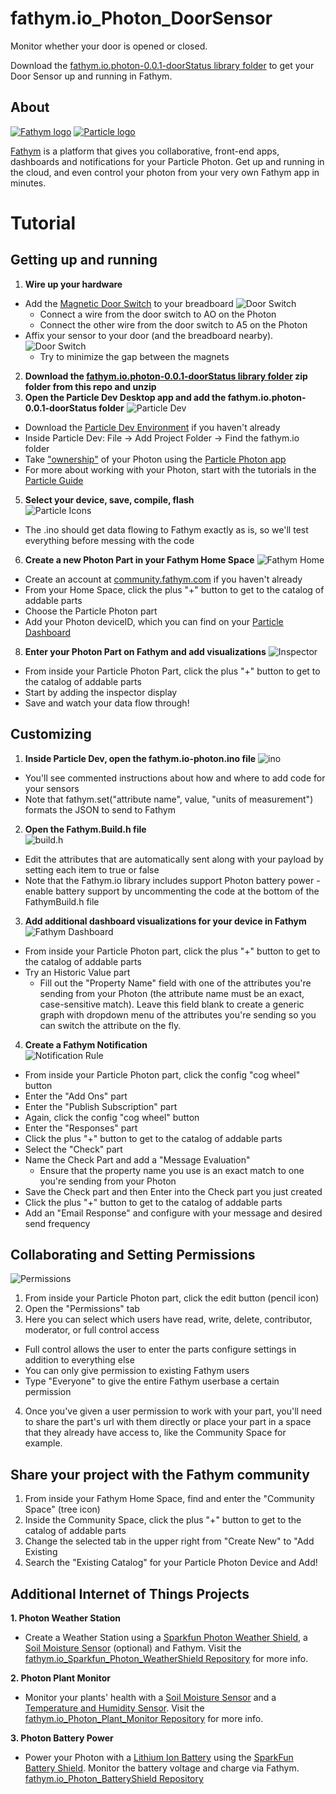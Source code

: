 # fathym.io_Photon_DoorSensor
Monitor whether your door is opened or closed. 

Download the [fathym.io.photon-0.0.1-doorStatus library folder](https://github.com/fathym/fathym.io_Photon_DoorSensor/blob/master/fathym.io.photon-0.0.1-doorStatus.zip) to get your Door Sensor up and running in Fathym.
## About 
[![Fathym logo](http://community.fathym.com/Files/Storage/ef3e1f7f-3303-4296-9660-044c33e60cbd "Fathym Logo")](http://fathym.com) [![Particle logo](http://blog.particle.io/images/particle-horizontal-dark.png "Particle logo")](http://particle.io)


[Fathym](http://fathym.com) is a platform that gives you collaborative, front-end apps, dashboards and notifications for your Particle Photon. Get up and running in the cloud, and even control your photon from your very own Fathym app in minutes. 

# Tutorial

## Getting up and running

1. **Wire up your hardware**
  - Add the [Magnetic Door Switch](https://www.sparkfun.com/products/13247) to your breadboard
  ![Door Switch](http://community.fathym.com/Files/Storage/a828a1b4-820a-4c33-b30d-9e1afe84c93f)
      - Connect a wire from the door switch to AO on the Photon
      - Connect the other wire from the door switch to A5 on the Photon 
  - Affix your sensor to your door (and the breadboard nearby).
  ![Door Switch](http://community.fathym.com/Files/Storage/69b900a7-e071-4faa-a68e-668891f60bd4)
    - Try to minimize the gap between the magnets 
2. **Download the [fathym.io.photon-0.0.1-doorStatus library folder](https://github.com/fathym/fathym.io_Photon_DoorSensor/blob/master/fathym.io.photon-0.0.1-doorStatus.zip) zip folder from this repo and unzip**
2. **Open the Particle Dev Desktop app and add the fathym.io.photon-0.0.1-doorStatus folder**
![Particle Dev](https://40.media.tumblr.com/85a6b84ac6a20005769c38cf79ea9c55/tumblr_o58dv5IR7S1qcz8h1o1_1280.jpg "Particle Dev")
  - Download the [Particle Dev Environment](https://www.particle.io/dev) if you haven't already
  - Inside Particle Dev: File -> Add Project Folder -> Find the fathym.io folder
  - Take ["ownership"](https://docs.particle.io/support/troubleshooting/device-management/photon/) of your Photon using the [Particle Photon app](https://itunes.apple.com/us/app/particle-build-photon-electron/id991459054?mt=8)
  - For more about working with your Photon, start with the tutorials in the [Particle Guide](https://docs.particle.io/guide/getting-started/intro/photon/)
5. **Select your device, save, compile, flash**                                       
    ![Particle Icons](http://community.fathym.com/Files/Storage/18dc2dab-fd6e-4754-89ba-28e6611c1dae "Particle Icons")
  - The .ino should get data flowing to Fathym exactly as is, so we'll test everything before messing with the code
6. **Create a new Photon Part in your Fathym Home Space**
  ![Fathym Home](https://41.media.tumblr.com/101c284e6b4c640957cbaa86e444fe32/tumblr_o58dv5IR7S1qcz8h1o2_1280.jpg "Fathym Home")
  - Create an  account at [community.fathym.com](http://community.fathym.com) if you haven't already
  - From your Home Space, click the plus "+" button to get to the catalog of addable parts
  - Choose the Particle Photon part
  - Add your Photon deviceID, which you can find on your [Particle Dashboard](https://dashboard.particle.io/user/devices)
8. **Enter your Photon Part on Fathym and add visualizations**
![Inspector](https://36.media.tumblr.com/e783e4d513003a6dc328c38347a4fa51/tumblr_o58dv5IR7S1qcz8h1o3_1280.jpg "Inspector")
  - From inside your Particle Photon Part, click the plus "+" button to get to the catalog of addable parts
  - Start by adding the inspector display
  - Save and watch your data flow through!

## Customizing

1. **Inside Particle Dev, open the fathym.io-photon.ino file**
![ino](https://40.media.tumblr.com/31879b26805e0ddac21e0a97e9fbe36e/tumblr_o58dv5IR7S1qcz8h1o4_1280.jpg "ino")
  - You'll see commented instructions about how and where to add code for your sensors
  - Note that fathym.set("attribute name", value, "units of measurement") formats the JSON to send to Fathym
2. **Open the Fathym.Build.h file**         
![build.h](https://40.media.tumblr.com/7ec2caa15654a3f089cb182301aefcbd/tumblr_o58dv5IR7S1qcz8h1o5_1280.jpg "build.h")
  - Edit the attributes that are automatically sent along with your payload by setting each item to true or false 
  - Note that the Fathym.io library includes support Photon battery power - enable battery support by uncommenting the code at the bottom of the FathymBuild.h file
3. **Add additional dashboard visualizations for your device in Fathym**
![Fathym Dashboard](https://36.media.tumblr.com/447b4d8abf0869768b89b0411e377eae/tumblr_o2crfxZXFf1qcz8h1o2_1280.jpg "Fathym Dashboard")
  - From inside your Particle Photon part, click the plus "+" button to get to the catalog of addable parts
  - Try an Historic Value part
    - Fill out the "Property Name" field with one of the attributes you're sending from your Photon (the attribute name must be an exact, case-sensitive match). Leave this field blank to create a generic graph with dropdown menu of the attributes you're sending so you can switch the attribute on the fly.   
4. **Create a Fathym Notification**         
![Notification Rule](http://community.fathym.com/Files/Storage/4ed0acc5-6b33-47e5-a8ae-a4bc5484b12a "Notification Rule")
  - From inside your Particle Photon part, click the config "cog wheel" button
  - Enter the "Add Ons" part
  - Enter the "Publish Subscription" part
  - Again, click the config "cog wheel" button
  - Enter the "Responses" part
  - Click the plus "+" button to get to the catalog of addable parts
  - Select the "Check" part
  - Name the Check Part and add a "Message Evaluation" 
    - Ensure that the property name you use is an exact match to one you're sending from your Photon
  - Save the Check part and then Enter into the Check part you just created
  - Click the plus "+" button to get to the catalog of addable parts
  - Add an "Email Response" and configure with your message and desired send frequency

## Collaborating and Setting Permissions
![Permissions](http://community.fathym.com/Files/Storage/06927353-54ad-4ecc-b29a-99cbc1f837da "Permissions")
1. From inside your Particle Photon part, click the edit button (pencil icon)
2. Open the "Permissions" tab
3. Here you can select which users have read, write, delete, contributor, moderator, or full control access
  - Full control allows the user to enter the parts configure settings in addition to everything else
  - You can only give permission to existing Fathym users
  - Type "Everyone" to give the entire Fathym userbase a certain permission
4. Once you've given a user permission to work with your part, you'll need to share the part's url with them directly or place your part in a space that they already have access to, like the Community Space for example.

## Share your project with the Fathym community                 

1. From inside your Fathym Home Space, find and enter the "Community Space" (tree icon) 
2. Inside the Community Space,  click the plus "+" button to get to the catalog of addable parts
3. Change the selected tab in the upper right from "Create New" to "Add Existing
4. Search the "Existing Catalog" for your Particle Photon Device and Add!

## Additional Internet of Things Projects
**1. Photon Weather Station**
  - Create a Weather Station using a [Sparkfun Photon Weather Shield](https://www.sparkfun.com/products/13630), a [Soil Moisture Sensor](https://www.sparkfun.com/products/13322) (optional) and Fathym. 
  Visit the [fathym.io_Sparkfun_Photon_WeatherShield Repository](https://github.com/fathym/fathym.io_Sparkfun_Photon_WeatherShield) for more info.
  
**2. Photon Plant Monitor**
  - Monitor your plants' health with a [Soil Moisture Sensor](https://www.sparkfun.com/products/13322) and a [Temperature and Humidity Sensor](https://www.sparkfun.com/products/10167?gclid=CLqS-YDTkcwCFQiqaQodCMsK2Q).
  Visit the [fathym.io_Photon_Plant_Monitor Repository](https://github.com/fathym/fathym.io_Photon_Plant_Monitor) for more info.
  
**3. Photon Battery Power**
  - Power your Photon with a [Lithium Ion Battery](https://www.sparkfun.com/products/8483) using the [SparkFun Battery Shield](https://www.sparkfun.com/products/13626). Monitor the battery voltage and charge via Fathym.
  [fathym.io_Photon_BatteryShield Repository](https://github.com/fathym/fathym.io_Particle_BatteryShield)
  
